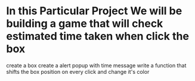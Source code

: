 # In this Particular Project We will be building a game that will check estimated time taken when click the box


<!-- TODOs -->

create a box 
create a alert popup with time message
write a function that shifts the box position on every click and change it's color

